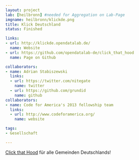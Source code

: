 ```yaml
---
layout: project
lab: [heilbronn] #needed for Aggregation on Lab-Page
imgname: heilbronn/klickde.png
title: Klick Deutschland
status: Finished

links:
- url: http://klickde.opendatalab.de/
  name: Website
- url: https://github.com/opendatalab-de/click_that_hood
  name: Page on Github

collaborators:
- name: Adrian Stabiszewski
  links:
  - url: https://twitter.com/nitegate
    name: twitter
  - url: https://github.com/grundid
    name: github
collaborators:
- name: Code for America's 2013 fellowship team
  links:
  - url: http://www.codeforamerica.org/
    name: website

tags:
- Gesellschaft

---
```


<a href="http://click-that-hood.com/">Click that Hood</a> für alle Gemeinden Deutschlands!
